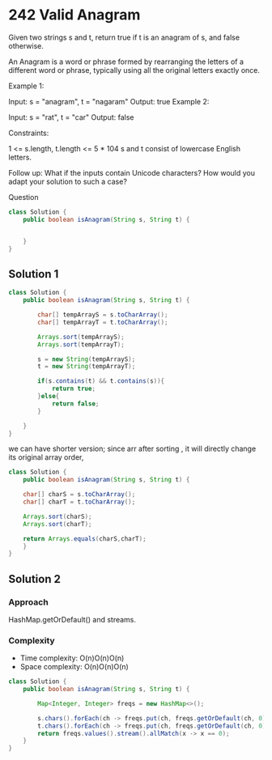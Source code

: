 # 242 Valid Anagram

Given two strings s and t, return true if t is an anagram of s, and false otherwise.

An Anagram is a word or phrase formed by rearranging the letters of a different word or phrase, typically using all the original letters exactly once.

Example 1:

Input: s = "anagram", t = "nagaram"
Output: true
Example 2:

Input: s = "rat", t = "car"
Output: false

Constraints:

1 <= s.length, t.length <= 5 \* 104
s and t consist of lowercase English letters.

Follow up: What if the inputs contain Unicode characters? How would you adapt your solution to such a case?

Question

```java
class Solution {
    public boolean isAnagram(String s, String t) {


    }
}

```

## Solution 1

```java
class Solution {
    public boolean isAnagram(String s, String t) {

        char[] tempArrayS = s.toCharArray();
        char[] tempArrayT = t.toCharArray();

        Arrays.sort(tempArrayS);
        Arrays.sort(tempArrayT);

        s = new String(tempArrayS);
        t = new String(tempArrayT);

        if(s.contains(t) && t.contains(s)){
            return true;
        }else{
            return false;
        }

    }
}

```

we can have shorter version;
since arr after sorting , it will directly change its original array order,

```java
class Solution {
    public boolean isAnagram(String s, String t) {

    char[] charS = s.toCharArray();
    char[] charT = t.toCharArray();

    Arrays.sort(charS);
    Arrays.sort(charT);

    return Arrays.equals(charS,charT);
    }
}

```

## Solution 2

### Approach

HashMap.getOrDefault() and streams.

### Complexity

- Time complexity: O(n)O(n)O(n)
- Space complexity: O(n)O(n)O(n)

```java
class Solution {
    public boolean isAnagram(String s, String t) {

        Map<Integer, Integer> freqs = new HashMap<>();

	    s.chars().forEach(ch -> freqs.put(ch, freqs.getOrDefault(ch, 0) + 1));
	    t.chars().forEach(ch -> freqs.put(ch, freqs.getOrDefault(ch, 0) - 1));
	    return freqs.values().stream().allMatch(x -> x == 0);
    }
}

```
